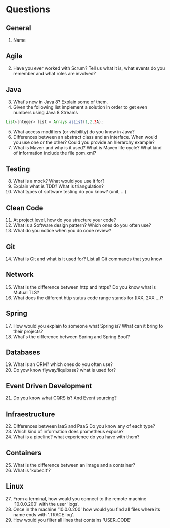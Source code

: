 # Questions

## General

1. Name

## Agile

2. Have you ever worked with Scrum? Tell us what it is, what events do you remember and what
   roles are involved?

## Java

3. What's new in Java 8? Explain some of them.
4. Given the following list implement a solution in order to get even numbers using Java 8 Streams

```java
List<lnteger> list = Arrays.asList(1,2,3A);
```

5. What access modifiers (or visibility) do you know in Java?
6. Differences between an abstract class and an interface. When would you use one or the other? Could you provide an hierarchy example?
7. What is Maven and why is it used? What is Maven life cycle? What kind of information include the file pom.xml?

## Testing

8. What is a mock? What would you use it for?
9. Explain what is TDD? What is triangulation?
10. What types of software testing do you know? (unit, ...)

## Clean Code

11. At project level, how do you structure your code?
12. What is a Software design pattern? Which ones do you often use?
13. What do you notice when you do code review?

## Git

14. What is Git and what is it used for? List all Git commands that you know

## Network

15. What is the difference between http and https? Do you know what is Mutual TLS?
16. What does the different http status code range stands for (IXX, 2XX ...)?

## Spring

17. How would you explain to someone what Spring is? What can it bring to their projects?
18. What's the difference between Spring and Spring Boot?

## Databases

19. What is an ORM? which ones do you often use?
20. Do yow know flyway/liquibase? what is used for?

## Event Driven Development

21. Do you know what CQRS is? And Event sourcing?

## Infraestructure

22. Differences between IaaS and PaaS Do you know any of each type?
23. Which kind of information does prometheus expose?
24. What is a pipeline? what experience do you have with them?

## Containers

25. What is the difference between an image and a container?
26. What is 'kubeclt'?

## Linux

27. From a terminal, how would you connect to the remote machine '10.0.0.200' with the user 'logs'.
28.  Once in the machine '10.0.0.200' how would you find all files where its name ends with '.TRACE.log'.
29. How would you filter all lines that contains 'USER_CODE'